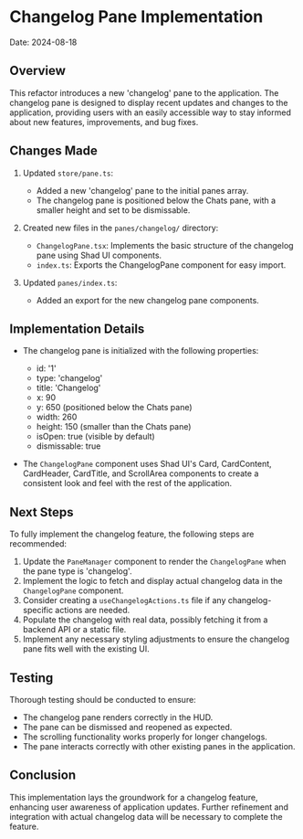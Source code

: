 # Changelog Pane Implementation

Date: 2024-08-18

## Overview

This refactor introduces a new 'changelog' pane to the application. The changelog pane is designed to display recent updates and changes to the application, providing users with an easily accessible way to stay informed about new features, improvements, and bug fixes.

## Changes Made

1. Updated `store/pane.ts`:
   - Added a new 'changelog' pane to the initial panes array.
   - The changelog pane is positioned below the Chats pane, with a smaller height and set to be dismissable.

2. Created new files in the `panes/changelog/` directory:
   - `ChangelogPane.tsx`: Implements the basic structure of the changelog pane using Shad UI components.
   - `index.ts`: Exports the ChangelogPane component for easy import.

3. Updated `panes/index.ts`:
   - Added an export for the new changelog pane components.

## Implementation Details

- The changelog pane is initialized with the following properties:
  - id: '1'
  - type: 'changelog'
  - title: 'Changelog'
  - x: 90
  - y: 650 (positioned below the Chats pane)
  - width: 260
  - height: 150 (smaller than the Chats pane)
  - isOpen: true (visible by default)
  - dismissable: true

- The `ChangelogPane` component uses Shad UI's Card, CardContent, CardHeader, CardTitle, and ScrollArea components to create a consistent look and feel with the rest of the application.

## Next Steps

To fully implement the changelog feature, the following steps are recommended:

1. Update the `PaneManager` component to render the `ChangelogPane` when the pane type is 'changelog'.
2. Implement the logic to fetch and display actual changelog data in the `ChangelogPane` component.
3. Consider creating a `useChangelogActions.ts` file if any changelog-specific actions are needed.
4. Populate the changelog with real data, possibly fetching it from a backend API or a static file.
5. Implement any necessary styling adjustments to ensure the changelog pane fits well with the existing UI.

## Testing

Thorough testing should be conducted to ensure:
- The changelog pane renders correctly in the HUD.
- The pane can be dismissed and reopened as expected.
- The scrolling functionality works properly for longer changelogs.
- The pane interacts correctly with other existing panes in the application.

## Conclusion

This implementation lays the groundwork for a changelog feature, enhancing user awareness of application updates. Further refinement and integration with actual changelog data will be necessary to complete the feature.